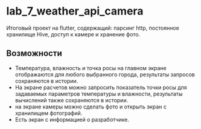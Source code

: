 # lab_7_weather_api_camera

Итоговый проект на flutter, содержащий: парсинг http, постоянное хранилище Hive, доступ к камере и хранение фото.

## Возможности
- Температура, влажность и точка росы на главном экране отображаются для любого выбранного города, результаты запросов сохраняются в истории.
- На экране расчетов можно запросить показатель точки росы для задаваемых параметров температуры и влажности, результаты вычислений также сохраняются в истории.
- на экране камеры можно сделать фото и открыть экран с хранилищем фотографий. 
- Есть экран с информацией о разработчике.
